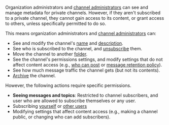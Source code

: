 Organization administrators and [channel
administrators](/help/configure-who-can-administer-a-channel) can see and manage
metadata for private channels. However, if they aren't subscribed to a private
channel, they cannot gain access to its content, or grant access to others,
unless specifically permitted to do so.

This means organization administrators and [channel
administrators](/help/configure-who-can-administer-a-channel) can:

- See and modify the channel's [name](/help/rename-a-channel) and [description](/help/change-the-channel-description).
- See who is subscribed to the channel, and
  [unsubscribe](/help/unsubscribe-users-from-a-channel) them.
- Move the channel to another [folder](/help/channel-folders).
- See the channel's permissions settings, and modify settings that do not affect
  content access (e.g., [who can post](/help/channel-posting-policy) or [message
  retention policy](/help/message-retention-policy)).
- See how much message traffic the channel gets (but not its contents).
- [Archive](/help/archive-a-channel) the channel.

However, the following actions require specific permissions.

- **Seeing messages and topics**: Restricted to channel subscribers, and user
  who are allowed to subscribe themselves or any user.
- Subscribing [yourself](/help/configure-who-can-subscribe) or [other
  users](/help/configure-who-can-invite-to-channels)
- Modifying settings that affect content access (e.g., making a channel
  public, or changing who can add subscribers).
